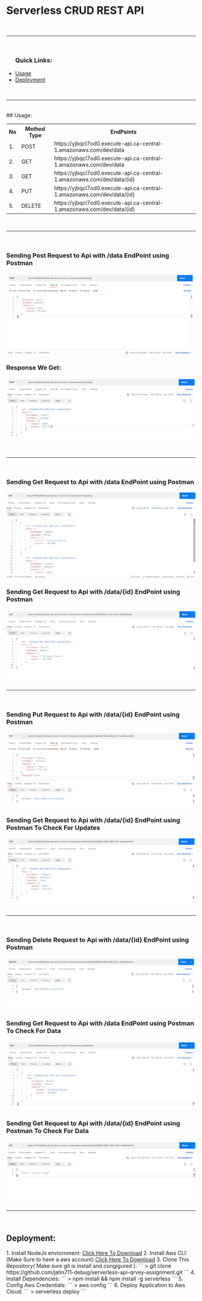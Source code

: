 # Serverless CRUD REST API
<br>
<hr>
<br>
<ul>
    <h3>Quick Links: </h3>
    <li><a href="#usage">Usage</a></li>
    <li><a href="#deployment">Deployment</a></li>
</ul>
<br>
<hr>
<br>
<div id="usage"></div>
## Usage:
<table>
    <tr>
        <th>No</th>
        <th>Method Type</th>
        <th>EndPoints</th>
    </tr>
    <tr>
        <td>1.</td>
        <td>POST</td>
        <td>https://yjbqcl7od0.execute-api.ca-central-1.amazonaws.com/dev/data</td>
    </tr>
    <tr>
        <td>2.</td>
        <td>GET</td>
        <td>https://yjbqcl7od0.execute-api.ca-central-1.amazonaws.com/dev/data</td>
    </tr>
    <tr>
        <td>3.</td>
        <td>GET</td>
        <td>https://yjbqcl7od0.execute-api.ca-central-1.amazonaws.com/dev/data/{id}</td>
    </tr>
    <tr>
        <td>4.</td>
        <td>PUT</td>
        <td>https://yjbqcl7od0.execute-api.ca-central-1.amazonaws.com/dev/data/{id}</td>
    </tr>
    <tr>
        <td>5.</td>
        <td>DELETE</td>
        <td>https://yjbqcl7od0.execute-api.ca-central-1.amazonaws.com/dev/data/{id}</td>
    </tr>
</table>
<br>
<hr>
<br>
<div>
    <h3>Sending Post Request to Api with /data EndPoint using Postman</h3>
    <img src="./documents/media/images/post.png">
    <h3>Response We Get:</h3>
    <img src="./documents/media/images/postResult.png">
</div>
<br>
<hr>
<br>
<div>
    <h3>Sending Get Request to Api with /data EndPoint using Postman</h3>
    <img src="./documents/media/images/getAll.png">
    <h3>Sending Get Request to Api with /data/{id} EndPoint using Postman</h3>
    <img src="./documents/media/images/getById.png">
</div>
<br>
<hr>
<br>
<div>
    <h3>Sending Put Request to Api with /data/{id} EndPoint using Postman</h3>
    <img src="./documents/media/images/put.png">
    <h3>Sending Get Request to Api with /data/{id} EndPoint using Postman To Check For Updates</h3>
    <img src="./documents/media/images/putResult.png">
</div>
<br>
<hr>
<br>
<div>
    <h3>Sending Delete Request to Api with /data/{id} EndPoint using Postman</h3>
    <img src="./documents/media/images/delete.png">
    <h3>Sending Get Request to Api with /data EndPoint using Postman To Check For Data</h3>
    <img src="./documents/media/images/deleteResult_1.png">
    <h3>Sending Get Request to Api with /data/{id} EndPoint using Postman To Check For Data</h3>
    <img src="./documents/media/images/deleteResult_2.png">
</div>
<br>
<hr>
<br>

<div id="deployment"></div>

## Deployment:
<div>
    1. Install NodeJs enviornment: <a href="https://nodejs.org/en/download/">Click Here To Download</a>
    2. Install Aws CLI: (Make Sure to have a aws account) <a href="https://docs.aws.amazon.com/cli/latest/userguide/getting-started-install.html">Click Here To Download</a>
    3. Clone This Repository( Make sure git is install and congigured ):
    ```
    > git clone https://github.com/jatin711-debug/serverless-api-qrvey-assignment.git
    ```
    4. Install Dependencies:
    ```
    > npm install && npm install -g serverless
    ```
    5. Config Aws Credentials:
    ```
    > aws config
    ```
    6. Deploy Application to Aws Cloud:
    ```
    > serverless deploy
    ```
</div>







